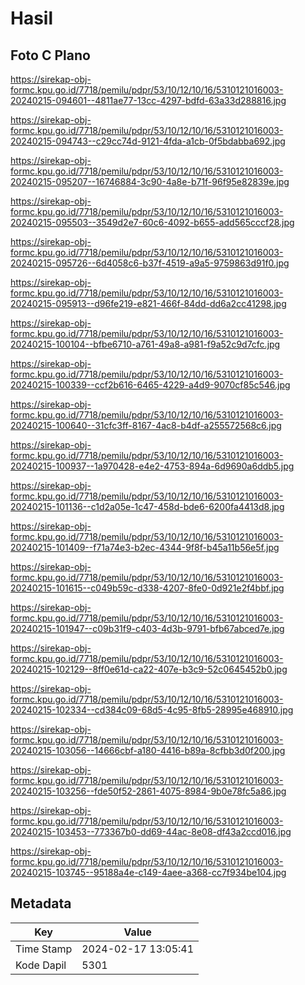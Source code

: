 # Hasil

## Foto C Plano

https://sirekap-obj-formc.kpu.go.id/7718/pemilu/pdpr/53/10/12/10/16/5310121016003-20240215-094601--4811ae77-13cc-4297-bdfd-63a33d288816.jpg

https://sirekap-obj-formc.kpu.go.id/7718/pemilu/pdpr/53/10/12/10/16/5310121016003-20240215-094743--c29cc74d-9121-4fda-a1cb-0f5bdabba692.jpg

https://sirekap-obj-formc.kpu.go.id/7718/pemilu/pdpr/53/10/12/10/16/5310121016003-20240215-095207--16746884-3c90-4a8e-b71f-96f95e82839e.jpg

https://sirekap-obj-formc.kpu.go.id/7718/pemilu/pdpr/53/10/12/10/16/5310121016003-20240215-095503--3549d2e7-60c6-4092-b655-add565cccf28.jpg

https://sirekap-obj-formc.kpu.go.id/7718/pemilu/pdpr/53/10/12/10/16/5310121016003-20240215-095726--6d4058c6-b37f-4519-a9a5-9759863d91f0.jpg

https://sirekap-obj-formc.kpu.go.id/7718/pemilu/pdpr/53/10/12/10/16/5310121016003-20240215-095913--d96fe219-e821-466f-84dd-dd6a2cc41298.jpg

https://sirekap-obj-formc.kpu.go.id/7718/pemilu/pdpr/53/10/12/10/16/5310121016003-20240215-100104--bfbe6710-a761-49a8-a981-f9a52c9d7cfc.jpg

https://sirekap-obj-formc.kpu.go.id/7718/pemilu/pdpr/53/10/12/10/16/5310121016003-20240215-100339--ccf2b616-6465-4229-a4d9-9070cf85c546.jpg

https://sirekap-obj-formc.kpu.go.id/7718/pemilu/pdpr/53/10/12/10/16/5310121016003-20240215-100640--31cfc3ff-8167-4ac8-b4df-a255572568c6.jpg

https://sirekap-obj-formc.kpu.go.id/7718/pemilu/pdpr/53/10/12/10/16/5310121016003-20240215-100937--1a970428-e4e2-4753-894a-6d9690a6ddb5.jpg

https://sirekap-obj-formc.kpu.go.id/7718/pemilu/pdpr/53/10/12/10/16/5310121016003-20240215-101136--c1d2a05e-1c47-458d-bde6-6200fa4413d8.jpg

https://sirekap-obj-formc.kpu.go.id/7718/pemilu/pdpr/53/10/12/10/16/5310121016003-20240215-101409--f71a74e3-b2ec-4344-9f8f-b45a11b56e5f.jpg

https://sirekap-obj-formc.kpu.go.id/7718/pemilu/pdpr/53/10/12/10/16/5310121016003-20240215-101615--c049b59c-d338-4207-8fe0-0d921e2f4bbf.jpg

https://sirekap-obj-formc.kpu.go.id/7718/pemilu/pdpr/53/10/12/10/16/5310121016003-20240215-101947--c09b31f9-c403-4d3b-9791-bfb67abced7e.jpg

https://sirekap-obj-formc.kpu.go.id/7718/pemilu/pdpr/53/10/12/10/16/5310121016003-20240215-102129--8ff0e61d-ca22-407e-b3c9-52c0645452b0.jpg

https://sirekap-obj-formc.kpu.go.id/7718/pemilu/pdpr/53/10/12/10/16/5310121016003-20240215-102334--cd384c09-68d5-4c95-8fb5-28995e468910.jpg

https://sirekap-obj-formc.kpu.go.id/7718/pemilu/pdpr/53/10/12/10/16/5310121016003-20240215-103056--14666cbf-a180-4416-b89a-8cfbb3d0f200.jpg

https://sirekap-obj-formc.kpu.go.id/7718/pemilu/pdpr/53/10/12/10/16/5310121016003-20240215-103256--fde50f52-2861-4075-8984-9b0e78fc5a86.jpg

https://sirekap-obj-formc.kpu.go.id/7718/pemilu/pdpr/53/10/12/10/16/5310121016003-20240215-103453--773367b0-dd69-44ac-8e08-df43a2ccd016.jpg

https://sirekap-obj-formc.kpu.go.id/7718/pemilu/pdpr/53/10/12/10/16/5310121016003-20240215-103745--95188a4e-c149-4aee-a368-cc7f934be104.jpg


## Metadata

| Key        | Value               |
| ---------- | ------------------- |
| Time Stamp | 2024-02-17 13:05:41 |
| Kode Dapil | 5301                |



